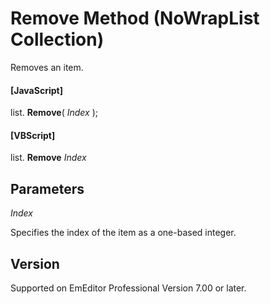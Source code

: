 # Remove Method (NoWrapList Collection)

Removes an item.

#### \[JavaScript\]

list. **Remove**( _Index_ );

#### \[VBScript\]

list. **Remove** _Index_

## Parameters

_Index_

Specifies the index of the item as a one-based integer.

## Version

Supported on EmEditor Professional Version 7.00 or later.
